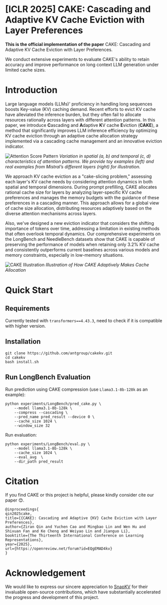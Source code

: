 # [ICLR 2025] CAKE: Cascading and Adaptive KV Cache Eviction with Layer Preferences

**This is the official implementation of the paper** CAKE: Cascading and Adaptive KV Cache Eviction with Layer Preferences.

We conduct extensive experiments to evaluate CAKE's ability to retain accuracy and improve performance on long context LLM generation under limited cache sizes.

# Introduction

Large language models (LLMs)' proficiency in handling long sequences boosts Key-value (KV) caching demand. Recent efforts to evict KV cache have alleviated the inference burden, but they often fail to allocate resources rationally across layers with different attention patterns. In this paper, we introduce **C**ascading and **A**daptive **K**V cache **E**viction (**CAKE**), a method that significantly improves LLM inference efficiency by optimizing KV cache eviction through an adaptive cache allocation strategy implemented via a cascading cache management and an innovative eviction indicator.

![Attention Score Pattern](./images/pattern.svg)
*Variation in spatial (a, b) and temporal (c, d) characteristics of attention patterns. We
provide toy examples (left) and real examples from Mistral’s different layers (right) for illustration.* 

We approach KV cache eviction as a "cake-slicing problem," assessing each layer's KV cache needs by considering attention dynamics in both spatial and temporal dimensions. During prompt prefilling, CAKE allocates rational cache size for layers by analyzing layer-specific KV cache preferences and manages the memory budgets with the guidance of these preferences in a cascading manner. This approach allows for a global view of cache size allocation, distributing resources adaptively based on the diverse attention mechanisms across layers.

Also, we've designed a new eviction indicator that considers the shifting importance of tokens over time, addressing a limitation in existing methods that often overlook temporal dynamics. Our comprehensive experiments on the LongBench and NeedleBench datasets show that CAKE is capable of preserving the performance of models when retaining only 3.2% KV cache and consistently outperforms current baselines across various models and memory constraints, especially in low-memory situations.

![CAKE Illustration](./images/cake_illustration.svg)
*Illustration of How CAKE Adaptively Makes Cache Allocation* 

<!-- # News -->

# Quick Start

## Requirements

Currently tested with `transformers==4.43.3`, need to check if it is compatible with higher version.

## Installation

```
git clone https://github.com/antgroup/cakekv.git
cd cakekv
bash install.sh
```

## Run LongBench Evaluation


Run prediction using CAKE compression (use `Llama3.1-8b-128k` as an example):
```
python experiments/LongBench/pred_cake.py \
    --model llama3.1-8b-128k \
    --compress --cascading \
    --pred_name pred_result --device 0 \ 
    --cache_size 1024 \
    --window_size 32
```

Run evaluation:
```
python experiments/LongBench/eval.py \
    --model llama3.1-8b-128k \
    --cache_size 1024 \
    --eval_avg  \
    --dir_path pred_result
```

# Citation

If you find CAKE or this project is helpful, please kindly consider cite our paper 😊.

```
@inproceedings{
qin2025cake,
title={{CAKE}: Cascading and Adaptive {KV} Cache Eviction with Layer Preferences},
author={Ziran Qin and Yuchen Cao and Mingbao Lin and Wen Hu and Shixuan Fan and Ke Cheng and Weiyao Lin and Jianguo Li},
booktitle={The Thirteenth International Conference on Learning Representations},
year={2025},
url={https://openreview.net/forum?id=EQgEMAD4kv}
}
```

# Acknowledgement
We would like to express our sincere appreciation to [SnapKV](https://github.com/FasterDecoding/SnapKV) for their invaluable open-source contributions, which have substantially accelerated the progress and development of this project.